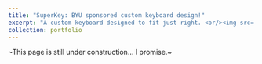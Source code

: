 ```yaml
---
title: "SuperKey: BYU sponsored custom keyboard design!"
excerpt: "A custom keyboard designed to fit just right. <br/><img src='/images/keyboard_layout.png'>"
collection: portfolio
---
```


~This page is still under construction... I promise.~